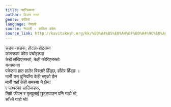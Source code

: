 ```yaml
---
title: यान्त्रिकता
author: विजय मल्ल
genre: कविता
language: नेपाली
source: नेपाली - कविता कोश
source_link: http://kavitakosh.org/kk/%E0%A4%B5%E0%A4%BF%E0%A4%9C%E0%A4%AF_%E0%A4%AE%E0%A4%B2%E0%A5%8D%E0%A4%B2
---
```


सडक-सडक, होटल-होटलमा  
कागजका कोरा पर्चाहरूमा  
केही लेखिएजस्तो, केही कोरिएजस्तो  
यन्त्रमानव  
पकेटमा हात हालेर बिस्तारै हिँड्छ, हाँसेर हिँड्छ ।  
मानौँ यस दुनियाँमा केही भएको छैन  
मानौँ यहाँ केही समस्या नै छैन!  
ए पत्थरका सालिकहरू,  
तिम्रो जीवन र मृत्युलाई छुट्ट्याउन पनि गाह्रो भो,  
साँच्चै गाह्रो भो!
